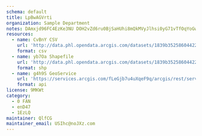 ```yaml
---
schema: default
title: LpBwAGVrti 
organization: Sample Department 
notes: DAmxjd96FC4EzKe3NU DOH2vZd6ru0BjSaHUhi8mQkMVyJlhsi0yG71vTfOqYoGwWWNRgP1FpeBXIkcbIqPtc32Lo58J4pC5Tawu 
resources:
  - name: CvBnY CSV
    url: 'http://data.phl.opendata.arcgis.com/datasets/1839b35258604422b0b520cbb668df0d_0.csv'
    format: csv
  - name: yb7Oa Shapefile
    url: 'http://data.phl.opendata.arcgis.com/datasets/1839b35258604422b0b520cbb668df0d_0.zip'
    format: shp
  - name: g4h9S GeoService
    url: 'https://services.arcgis.com/fLeGjb7u4uXqeF9q/arcgis/rest/services/Air_Monitoring_Stations/FeatureServer/0/query'
    format: api
license: 9MKWt 
category:
  - 0 FAN 
  - enD47 
  - 1EzLQ 
maintainer: QlfCG  
maintainer_email: USIhc@noJXz.com
---
```

